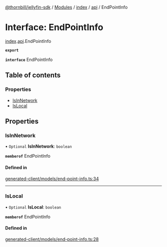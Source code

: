 [@thornbill/jellyfin-sdk](../README.md) / [Modules](../modules.md) / [index](../modules/index.md) / [api](../modules/index.api.md) / EndPointInfo

# Interface: EndPointInfo

[index](../modules/index.md).[api](../modules/index.api.md).EndPointInfo

**`export`**

**`interface`** EndPointInfo

## Table of contents

### Properties

- [IsInNetwork](index.api.EndPointInfo.md#isinnetwork)
- [IsLocal](index.api.EndPointInfo.md#islocal)

## Properties

### IsInNetwork

• `Optional` **IsInNetwork**: `boolean`

**`memberof`** EndPointInfo

#### Defined in

[generated-client/models/end-point-info.ts:34](https://github.com/thornbill/jellyfin-sdk-typescript/blob/eb13db7/src/generated-client/models/end-point-info.ts#L34)

___

### IsLocal

• `Optional` **IsLocal**: `boolean`

**`memberof`** EndPointInfo

#### Defined in

[generated-client/models/end-point-info.ts:28](https://github.com/thornbill/jellyfin-sdk-typescript/blob/eb13db7/src/generated-client/models/end-point-info.ts#L28)
